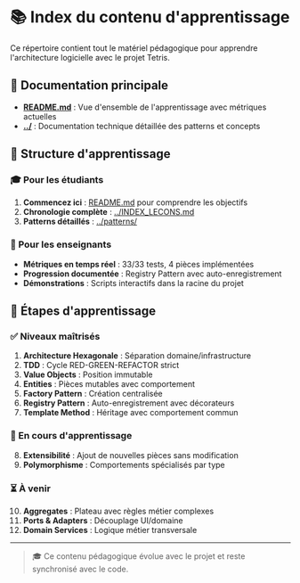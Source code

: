 # 📚 Index du contenu d'apprentissage

Ce répertoire contient tout le matériel pédagogique pour apprendre l'architecture logicielle avec le projet Tetris.

## 📖 Documentation principale

- **[README.md](README.md)** : Vue d'ensemble de l'apprentissage avec métriques actuelles  
- **[../](../)** : Documentation technique détaillée des patterns et concepts

## 🎯 Structure d'apprentissage

### 🎓 Pour les étudiants
1. **Commencez ici** : [README.md](README.md) pour comprendre les objectifs
2. **Chronologie complète** : [../INDEX_LECONS.md](../INDEX_LECONS.md)
3. **Patterns détaillés** : [../patterns/](../patterns/)

### 🧪 Pour les enseignants
- **Métriques en temps réel** : 33/33 tests, 4 pièces implémentées
- **Progression documentée** : Registry Pattern avec auto-enregistrement
- **Démonstrations** : Scripts interactifs dans la racine du projet

## 🚀 Étapes d'apprentissage

### ✅ Niveaux maîtrisés
1. **Architecture Hexagonale** : Séparation domaine/infrastructure
2. **TDD** : Cycle RED-GREEN-REFACTOR strict
3. **Value Objects** : Position immutable
4. **Entities** : Pièces mutables avec comportement
5. **Factory Pattern** : Création centralisée
6. **Registry Pattern** : Auto-enregistrement avec décorateurs
7. **Template Method** : Héritage avec comportement commun

### 🔄 En cours d'apprentissage
8. **Extensibilité** : Ajout de nouvelles pièces sans modification
9. **Polymorphisme** : Comportements spécialisés par type

### ⏳ À venir
10. **Aggregates** : Plateau avec règles métier complexes
11. **Ports & Adapters** : Découplage UI/domaine
12. **Domain Services** : Logique métier transversale

---

> 🎓 Ce contenu pédagogique évolue avec le projet et reste synchronisé avec le code.
